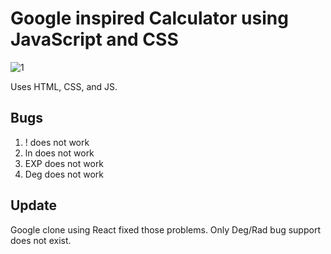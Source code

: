 # Google inspired Calculator using JavaScript and CSS

![1](https://user-images.githubusercontent.com/112670599/210159277-9efb5a41-dfde-44ac-9443-4fee5834c583.png)

Uses HTML, CSS, and JS. 

## Bugs

1. ! does not work 
2. ln does not work 
3. EXP does not work 
4. Deg does not work 

## Update

Google clone using React fixed those problems. 
Only Deg/Rad bug support does not exist. 
